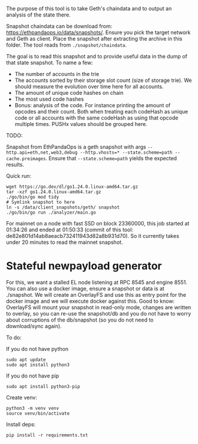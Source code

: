 The purpose of this tool is to take Geth's chaindata and to output an analysis of the state there.

Snapshot chaindata can be download from: https://ethpandaops.io/data/snapshots/. Ensure you pick the target network and Geth as client. Place the snapshot after extracting the archive in this folder. The tool reads from `./snapshot/chaindata`.

The goal is to read this snapshot and to provide useful data in the dump of that state snapshot. To name a few:

- The number of accounts in the trie
- The accounts sorted by their storage slot count (size of storage trie). We should measure the evolution over time here for all accounts.
- The amount of unique code hashes on chain
- The most used code hashes
- Bonus: analysis of the code. For instance printing the amount of opcodes and their count. Both when treating each codeHash as unique code or all accounts with the same codeHash as using that opcode multiple times. PUSHx values should be grouped here.

TODO:

Snapshot from EthPandaOps is a geth snapshot with args `--http.api=eth,net,web3,debug --http.vhosts=* --state.scheme=path --cache.preimages`. Ensure that `--state.scheme=path` yields the expected results.

Quick run:

```
wget https://go.dev/dl/go1.24.0.linux-amd64.tar.gz
tar -xzf go1.24.0.linux-amd64.tar.gz
./go/bin/go mod tidy
# Symlink snapshot to here
ln -s /data/client_snapshots/geth/ snapshot
./go/bin/go run ./analyzer/main.go
```

For mainnet on a node with fast SSD on block 23360000, this job started at 01:34:26 and ended at 01:50:33 (commit of this tool: de82e801d14ab8aeacb732411943d82a8b931d70). So it currently takes under 20 minutes to read the mainnet snapshot.




Stateful newpayload generator
=============================

For this, we want a stalled EL node listening at RPC 8545 and engine 8551. You can also use a docker image, ensure a snapshot or data is at ./snapshot. We will create an OverlayFS and use this as entry point for the docker image and we will execute docker against this. Good to know: OverlayFS will mount your snapshot in read-only mode, changes are written to overlay, so you can re-use the snapshot/db and you do not have to worry about corruptions of the db/snapshot (so you do not need to download/sync again).

To do:

If you do not have python
```
sudo apt update
sudo apt install python3
```

If you do not have pip
```
sudo apt install python3-pip
```

Create venv:
```
python3 -m venv venv
source venv/bin/activate
```

Install deps:
```
pip install -r requirements.txt
```
